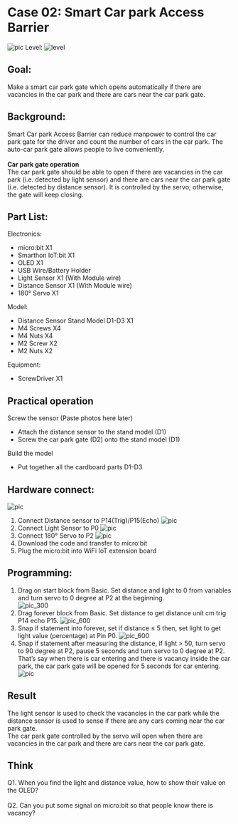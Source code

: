 # Case 02: Smart Car park Access Barrier

![pic](images/Case2_01.png)
Level: ![level](images/level2.png)

## Goal:
Make a smart car park gate which opens automatically if there are vacancies in the car park and there are cars near the car park gate.

## Background:

Smart Car park Access Barrier can reduce manpower to control the car park gate for the driver and count the number of cars in the car park. The auto-car park gate allows people to live conveniently.
<BR>
<BR>
<B>Car park gate operation</B><BR>
The car park gate should be able to open if there are vacancies in the car park (i.e. detected by light sensor) and there are cars near the car park gate (i.e. detected by distance sensor). It is controlled by the servo; otherwise, the gate will keep closing.


## Part List:

Electronics:
* micro:bit X1
* Smarthon IoT:bit X1
* OLED X1
* USB Wire/Battery Holder
* Light Sensor X1 (With Module wire)
* Distance Sensor X1 (With Module wire)
* 180° Servo X1

Model:
* Distance Sensor Stand Model D1-D3 X1
* M4 Screws X4
* M4 Nuts X4
* M2 Screw X2
* M2 Nuts X2

Equipment:
* ScrewDriver X1

## Practical operation
Screw the sensor (Paste photos here later)
* Attach the distance sensor to the stand model (D1)
* Screw the car park gate (D2) onto the stand model (D1)

Build the model 
* Put together all the cardboard parts D1-D3

## Hardware connect:
![pic](images/Case2_06.png)
1. Connect Distance sensor to P14(Trig)/P15(Echo)
![pic](images/Case2_07.png)
2. Connect Light Sensor to P0
![pic](images/Case2_08.png)
3. Connect 180° Servo to P2
![pic](images/Case2_09.png)
4. Download the code and transfer to micro:bit
5. Plug the micro:bit into WiFi IoT extension board

## Programming:
1. Drag on start block from Basic. Set distance and light to 0 from variables and turn servo to 0 degree at P2 at the beginning.<BR>
![pic_300](images/Case2_02.png)
2. Drag forever block from Basic. Set distance to get distance unit cm trig P14 echo P15.
![pic_600](images/Case2_03.png)
3. Snap if statement into forever, set if distance ≤ 5 then, set light to get light value (percentage) at Pin P0.
![pic_600](images/Case2_04.png)
4. Snap if statement after measuring the distance, if light > 50, turn servo to 90 degree at P2, pause 5 seconds and turn servo to 0 degree at P2. <BR>That’s say when there is car entering and there is vacancy inside the car park, the car park gate will be opened for 5 seconds for car entering.
![pic](images/Case2_05.png)

## Result
The light sensor is used to check the vacancies in the car park while the distance sensor is used to sense if there are any cars coming near the car park gate. <BR>
The car park gate controlled by the servo will open when there are vacancies in the car park and there are cars near the car park gate.

## Think
Q1. When you find the light and distance value, how to show their value on the OLED?
<BR><BR>
Q2. Can you put some signal on micro:bit so that people know there is vacancy?
